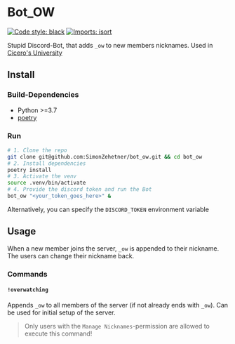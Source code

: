 # Bot_OW
[![Code style: black](https://img.shields.io/badge/code%20style-black-000000.svg)](https://github.com/psf/black)
[![Imports: isort](https://img.shields.io/badge/%20imports-isort-%231674b1?style=flat&labelColor=ef8336)](https://pycqa.github.io/isort/)

Stupid Discord-Bot, that adds `_ow` to new members nicknames.
Used in [Cicero's University](https://discord.gg/Fj7yUqF)


## Install
### Build-Dependencies
* Python >=3.7
* [poetry](https://github.com/python-poetry/poetry)

### Run
```bash
# 1. Clone the repo
git clone git@github.com:SimonZehetner/bot_ow.git && cd bot_ow
# 2. Install dependencies
poetry install
# 3. Activate the venv
source .venv/bin/activate
# 4. Provide the discord token and run the Bot
bot_ow "<your_token_goes_here>" &
```
Alternatively, you can specify the `DISCORD_TOKEN` environment variable
## Usage
When a new member joins the server, `_ow` is appended to their nickname. The users can change their nickname back.

### Commands
#### `!overwatching`
Appends `_ow` to all members of the server (if not already ends with `_ow`). Can be used for initial setup of the server.

> Only users with the `Manage Nicknames`-permission are allowed to execute this command!
